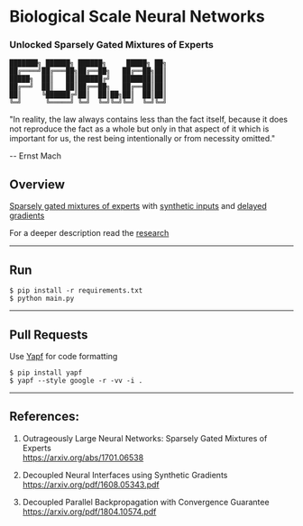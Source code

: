 # Biological Scale Neural Networks
### Unlocked Sparsely Gated Mixtures of Experts

```
███████╗ ██████╗ ██████╗     █████╗ ██╗
██╔════╝██╔═══██╗██╔══██╗   ██╔══██╗██║
█████╗  ██║   ██║██████╔╝   ███████║██║
██╔══╝  ██║   ██║██╔══██╗   ██╔══██║██║
██║     ╚██████╔╝██║  ██║██╗██║  ██║██║
╚═╝      ╚═════╝ ╚═╝  ╚═╝╚═╝╚═╝  ╚═╝╚═╝
```

"In reality, the law always contains less than the fact itself, because it does not reproduce the fact as a whole but only in that aspect of it which is important for us, the rest being intentionally or from necessity omitted."

-- Ernst Mach

## Overview

[Sparsely gated mixtures of experts](https://arxiv.org/abs/1701.06538) with [synthetic inputs](https://arxiv.org/pdf/1608.05343.pdf) and [delayed gradients](https://arxiv.org/pdf/1804.10574.pdf)

For a deeper description read the [research](https://www.overleaf.com/read/fvyqcmybsgfj)

---

## Run

```
$ pip install -r requirements.txt
$ python main.py
```
---

## Pull Requests

Use [Yapf](https://github.com/google/yapf) for code formatting
```
$ pip install yapf
$ yapf --style google -r -vv -i .
```

---

## References:

1. Outrageously Large Neural Networks: Sparsely Gated Mixtures of Experts <br/>
https://arxiv.org/abs/1701.06538

1. Decoupled Neural Interfaces using Synthetic Gradients <br/>
https://arxiv.org/pdf/1608.05343.pdf

1. Decoupled Parallel Backpropagation with Convergence Guarantee <br/>
https://arxiv.org/pdf/1804.10574.pdf
